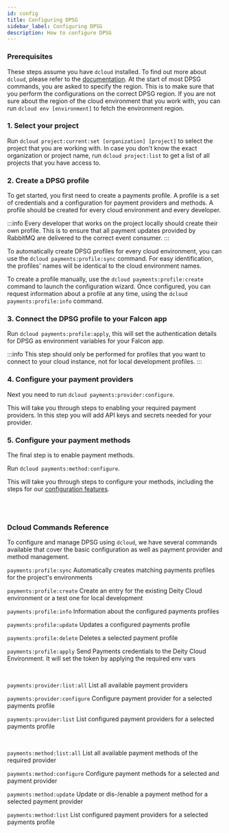 ```yaml
---
id: config
title: Configuring DPSG
sidebar_label: Configuring DPSG
description: How to configure DPSG
---
```


### Prerequisites

These steps assume you have `dcloud` installed. To find out more about `dcloud`, please refer to the [documentation](/platform/cloud/dcloud). At the start of most DPSG commands, you are asked to specify the region. This is to make sure that you perform the configurations on the correct DPSG region. If you are not sure about the region of the cloud environment that you work with, you can run `dcloud env [environment]` to fetch the environment region.

### 1. Select your project

Run `dcloud project:current:set [organization] [project]` to select the project that you are working with. In case you don't know the exact organization or project name, run `dcloud project:list` to get a list of all projects that you have access to.

### 2. Create a DPSG profile

To get started, you first need to create a payments profile. A profile is a set of credentials and a configuration for payment providers and methods.
A profile should be created for every cloud environment and every developer.

:::info
Every developer that works on the project locally should create their own profile. This is to ensure that all payment updates provided by RabbitMQ are delivered to the correct event consumer.
:::

To automatically create DPSG profiles for every cloud environment, you can use the `dcloud payments:profile:sync` command. For easy identification, the profiles' names will be identical to the cloud environment names.

To create a profile manually, use the `dcloud payments:profile:create` command to launch the configuration wizard.
Once configured, you can request information about a profile at any time, using the `dcloud payments:profile:info` command.

### 3. Connect the DPSG profile to your Falcon app

Run `dcloud payments:profile:apply`, this will set the authentication details for DPSG as environment variables for your Falcon app.

:::info
This step should only be performed for profiles that you want to connect to your cloud instance, not for local development profiles.
:::

### 4. Configure your payment providers

Next you need to run `dcloud payments:provider:configure`.

This will take you through steps to enabling your required payment providers. In this step you will add API keys and secrets needed for your provider.

### 5. Configure your payment methods

The final step is to enable payment methods.

Run `dcloud payments:method:configure`.

This will take you through steps to configure your methods, including the steps for our [configuration features](/dpsg/docs/methods/features/currencies).

<br /><br />

### Dcloud Commands Reference

To configure and manage DPSG using `dcloud`, we have several commands available that cover the basic configuration as well as payment provider and method management.

`payments:profile:sync`
Automatically creates matching payments profiles for the project's environments

`payments:profile:create`
Create an entry for the existing Deity Cloud environment or a test one for local development

`payments:profile:info`
Information about the configured payments profiles

`payments:profile:update`
Updates a configured payments profile

`payments:profile:delete`
Deletes a selected payment profile

`payments:profile:apply`
Send Payments credentials to the Deity Cloud Environment. It will set the token by applying the required env vars

<br />

`payments:provider:list:all`
List all available payment providers

`payments:provider:configure`
Configure payment provider for a selected payments profile

`payments:provider:list`
List configured payment providers for a selected payments profile

<br />

`payments:method:list:all`
List all available payment methods of the required provider

`payments:method:configure`
Configure payment methods for a selected and payment provider

`payments:method:update`
Update or dis-/enable a payment method for a selected payment provider

`payments:method:list`
List configured payment providers for a selected payments profile
